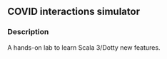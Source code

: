 ## COVID interactions simulator

### Description

A hands-on lab to learn Scala 3/Dotty new features.


